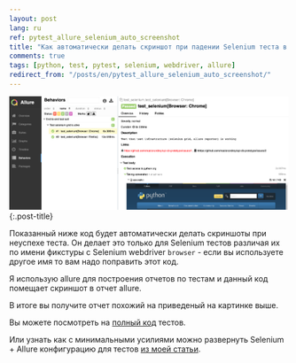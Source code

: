 ```yaml
---
layout: post
lang: ru
ref: pytest_allure_selenium_auto_screenshot
title: "Как автоматически делать скриншот при падении Selenium теста в py.test"
comments: true
tags: [python, test, pytest, selenium, webdriver, allure]
redirect_from: "/posts/en/pytest_allure_selenium_auto_screenshot/"
---
```

![](/images/allure-report.png){:.post-title}

Показанный ниже код будет автоматически делать скриншоты при неуспехе теста.
Он делает это только для Selenium тестов различая их по имени фикстуры
с Selenium webdriver `browser` - если вы используете другое имя то вам надо 
поправить этот код.

Я использую allure для построения отчетов по тестам и данный код помещает
скриншот в отчет allure.

<script src="https://gist.github.com/andgineer/4ec6d58857bb8689907c87f63475525f.js"></script>

В итоге вы получите отчет похожий на приведеный на картинке выше.

Вы можете посмотреть на 
[полный код](https://github.com/andgineer/e2e-tests) тестов.

Или узнать как с минимальными усилиями можно развернуть Selenium + Allure 
конфигурацию для тестов
[из моей статьи](https://sorokin.engineer/posts/ru/e2e_tests.html).

